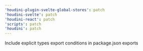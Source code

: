 ```yaml
---
'houdini-plugin-svelte-global-stores': patch
'houdini-svelte': patch
'houdini-react': patch
'scripts': patch
'houdini': patch
---
```


Include explicit types export conditions in package.json exports
